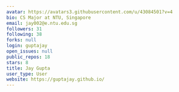 ```yaml
---
avatar: https://avatars3.githubusercontent.com/u/43084501?v=4
bio: CS Major at NTU, Singapore
email: jay002@e.ntu.edu.sg
followers: 31
following: 38
forks: null
login: guptajay
open_issues: null
public_repos: 18
stars: 8
title: Jay Gupta
user_type: User
website: https://guptajay.github.io/
---
```

